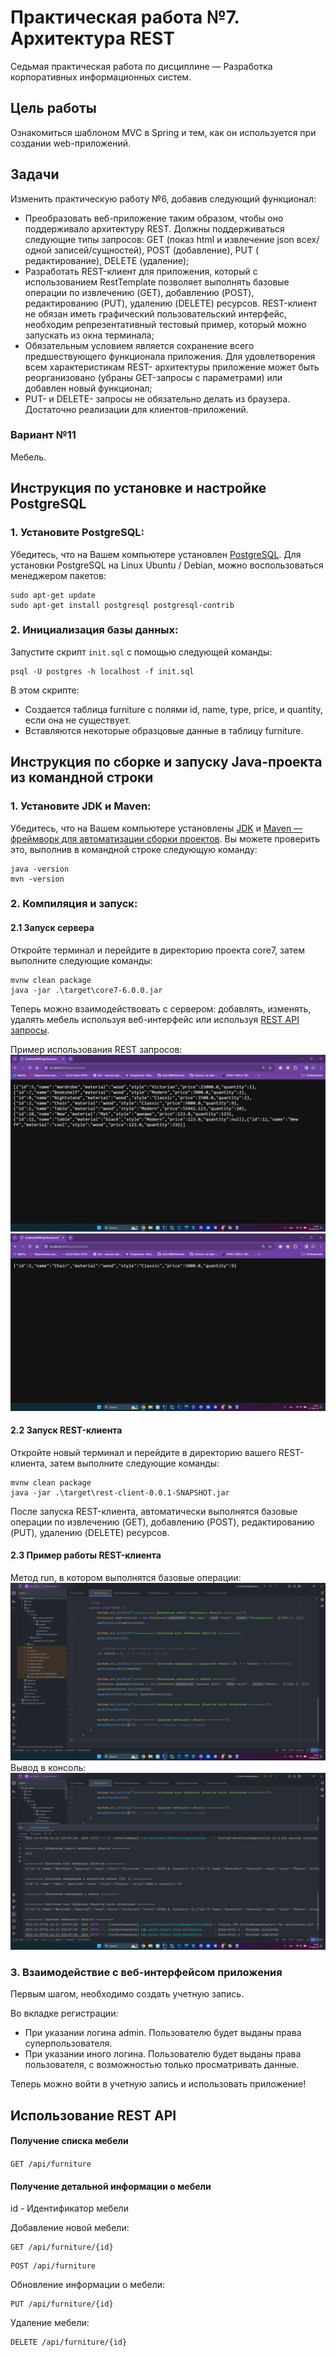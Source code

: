 # Практическая работа №7. Архитектура REST

Седьмая практическая работа по дисциплине — Разработка корпоративных информационных систем.

## Цель работы

Ознакомиться шаблоном MVC в Spring и тем, как он используется при создании web-приложений.

## Задачи

Изменить практическую работу №6, добавив следующий функционал:

- Преобразовать веб-приложение таким образом, чтобы оно поддерживало архитектуру REST. Должны поддерживаться следующие
  типы запросов: GET (показ html и извлечение json всех/одной записей/сущностей), POST (добавление), PUT (
  редактирование), DELETE (удаление);
- Разработать REST-клиент для приложения, который с использованием RestTemplate позволяет выполнять базовые операции по
  извлечению (GET), добавлению (POST), редактированию (PUT), удалению (DELETE) ресурсов. REST-клиент не обязан иметь
  графический пользовательский интерфейс, необходим репрезентативный тестовый пример, который можно запускать из окна
  терминала;
- Обязательным условием является сохранение всего предшествующего функционала приложения. Для удовлетворения всем
  характеристикам REST- архитектуры приложение может быть реорганизовано (убраны GET-запросы с параметрами) или добавлен
  новый функционал;
- PUT- и DELETE- запросы не обязательно делать из браузера. Достаточно реализации для клиентов-приложений.

### Вариант №11

Мебель.

## Инструкция по установке и настройке PostgreSQL

### 1. Установите PostgreSQL:

Убедитесь, что на Вашем компьютере установлен [PostgreSQL](https://www.postgresql.org/download/).
Для установки PostgreSQL на Linux Ubuntu / Debian, можно воспользоваться менеджером пакетов:

```
sudo apt-get update
sudo apt-get install postgresql postgresql-contrib
```

### 2. Инициализация базы данных:

Запустите скрипт ```init.sql``` с помощью следующей команды:

```
psql -U postgres -h localhost -f init.sql
```

В этом скрипте:

- Создается таблица furniture с полями id, name, type, price, и quantity, если она не существует.
- Вставляются некоторые образцовые данные в таблицу furniture.

## Инструкция по сборке и запуску Java-проекта из командной строки

### 1. Установите JDK и Maven:

Убедитесь, что на Вашем компьютере
установлены [JDK](https://www.oracle.com/java/technologies/downloads/)
и [Maven — фреймворк для автоматизации сборки проектов](https://maven.apache.org/). Вы можете проверить это,
выполнив в командной строке следующую команду:

```
java -version
mvn -version
```

### 2. Компиляция и запуск:

#### 2.1 Запуск сервера

Откройте терминал и перейдите в директорию проекта core7, затем выполните следующие команды:

```
mvnw clean package
java -jar .\target\core7-6.0.0.jar
```

Теперь можно взаимодействовать с сервером: добавлять, изменять, удалять мебель используя веб-интерфейс или
используя [REST API запросы](#использование-rest-api).

Пример использования REST запросов:
![Screenshot](readmeFiles/img_2.png)
![Screenshot](readmeFiles/img_3.png)
#### 2.2 Запуск REST-клиента

Откройте новый терминал и перейдите в директорию вашего REST-клиента, затем выполните следующие команды:

```
mvnw clean package
java -jar .\target\rest-client-0.0.1-SNAPSHOT.jar
```

После запуска REST-клиента, автоматически выполнятся базовые операции по извлечению (GET), добавлению (POST),
редактированию (PUT), удалению (DELETE) ресурсов.
#### 2.3 Пример работы REST-клиента
Метод run, в котором выполнятся базовые операции:
![Screenshot](readmeFiles/img.png)
Вывод в консоль:
![Screenshot](readmeFiles/img_1.png)
### 3. Взаимодействие с веб-интерфейсом приложения

Первым шагом, необходимо создать учетную запись.

Во вкладке регистрации:

* При указании логина admin. Пользователю будет выданы права суперпользователя.
* При указании иного логина. Пользователю будет выданы права пользователя, с возможностью только просматривать данные.

Теперь можно войти в учетную запись и использовать приложение!

## Использование REST API

#### Получение списка мебели

```GET /api/furniture```

#### Получение детальной информации о мебели

id - Идентификатор мебели

Добавление новой мебели:

```
GET /api/furniture/{id}
```

```
POST /api/furniture
```

Обновление информации о мебели:

```
PUT /api/furniture/{id}
```

Удаление мебели:

```
DELETE /api/furniture/{id}
```
